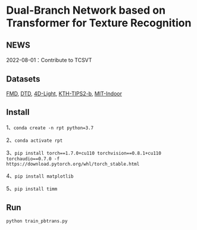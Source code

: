 # Dual-Branch Network based on Transformer for Texture Recognition


## NEWS
2022-08-01：Contribute to TCSVT


## Datasets
[FMD](./datasets/FMD/README.md), [DTD](./datasets/DTD/README.md), [4D-Light](./datasets/4D-Light/README.md), [KTH-TIPS2-b](./datasets/KTH-TIPS2-b/README.md), [MIT-Indoor](./datasets/MIT-Indoor/README.md)  




## Install
1、```conda create -n rpt python=3.7```

2、```conda activate rpt```

3、```pip install torch==1.7.0+cu110 torchvision==0.8.1+cu110 torchaudio==0.7.0 -f https://download.pytorch.org/whl/torch_stable.html```

4、```pip install matplotlib```

5、```pip install timm```



## Run
```python train_pbtrans.py ```
